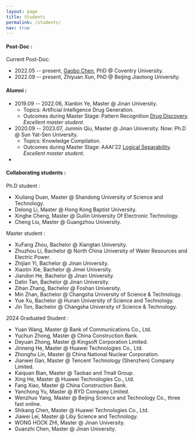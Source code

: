 ```yaml
---
layout: page
title: Students
permalink: /students/
nav: true
---
```


#### Post-Doc :

Current Post-Doc:

- 2022.05 -- present, [Gaobo Chen](https://uk.linkedin.com/in/gaobo-chen-8b7483110), PhD @ Coventry University.
- 2022.09 -- present, Zhiyuan Xun, PhD @ Beijing Jiaotong University.

#### Alumni :

- 2019.09 -- 2022.06, Xianbin Ye, Master @ Jinan University.
  - Topics: Artificial Intelligence Drug Generation.
  - Outcomes during Master Stage: Pattern Recognition [Drug Discovery](https://www.sciencedirect.com/science/article/abs/pii/S0031320322001406). *Excellent master student.*
- 2020.09 -- 2023.07, Junmin Qiu, Master @ Jinan University. Now: Ph.D @ Sun Yat-Sen University.
  - Topics: Knowledge Compilation.
  - Outcomes during Master Stage: AAAI'22 [Logical Separability](https://doi.org/10.1609/aaai.v36i5.20529). *Excellent master student.*
 - 



#### Collaborating students : 

Ph.D student :

- Xiuliang Duan, Master @ Shandong University of Science and Technology.
- Delong Li, Master @ Hong Kong Baptist University.
- Xinghe Cheng, Master @ Guilin University Of Electronic Technology.
- Cheng Liu, Master @ Guangzhou University.



Master student :


- XuFang Zhou, Bachelor @ Xiangtan University.
- Zhuzhou Li, Bachelor @ North China University of Water Resources and Electric Power.
- Zhijian Yi, Bachelor @ Jinan University.
- Xiaotin Xie, Bachelor @ Jimei University.
- Jiandon He, Bachelor @ Jinan University.
- Datin Tan, Bachelor @ Jinan University.
- Zihan Zhang, Bachelor @ Foshan University.
- Min Zhan, Bachelor @ Changsha University of Science & Technology.
- Yue Xu, Bachelor @ Hunan University of Science and Technology.
- Jin Ton, Bachelor @ Changsha University of Science & Technology.

2024 Graduated Student :
- Yuan Wang, Master @ Bank of Communications Co., Ltd.
- Yuchun Zhong, Master @ China Construction Bank.
- Deyuan Zhong, Master @ Kingsoft Corporation Limited.
- Jinneng He, Master @ Huawei Technologies Co., Ltd.
- Zhonghu Lin, Master @ China National Nuclear Corporation.
- Jianwei Gan, Master @ Tencent Technology (Shenzhen) Company Limited.
- Kaiquan Bian, Master @ Taobao and Tmall Group.
- Xing He, Master @ Huawei Technologies Co., Ltd.
- Fang Xiao, Master @ China Construction Bank.
- Yanchong Yu, Master @ BYD Company Limited.
- Wenzhuo Yang, Master @ Beijing Science and Technology Co., three fast online.
- Shikang Chen, Master @ Huawei Technologies Co., Ltd.
- Jiawei Lei, Master @ Liby Science and Technology.
- WONG HOCK ZHI, Master @ Jinan University.
- Guanzhi Chen, Master @ Jinan University.

